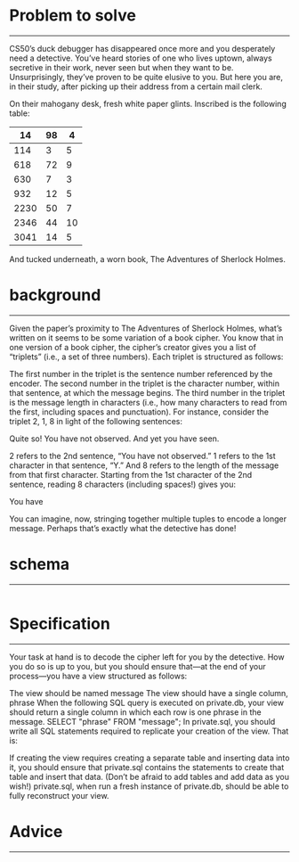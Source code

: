# Problem to solve
---
CS50’s duck debugger has disappeared once more and you desperately need a detective. You’ve heard stories of one who lives uptown, always secretive in their work, never seen but when they want to be. Unsurprisingly, they’ve proven to be quite elusive to you. But here you are, in their study, after picking up their address from a certain mail clerk.

On their mahogany desk, fresh white paper glints. Inscribed is the following table:

|14|98|4|
|--|--|--|
|114|3	|5|
|618|72	|9|
|630|7	|3|
|932|12	|5|
|2230|50|7|
|2346|44|10|
|3041|14|5|

And tucked underneath, a worn book, The Adventures of Sherlock Holmes.

# background
---
Given the paper’s proximity to The Adventures of Sherlock Holmes, what’s written on it seems to be some variation of a book cipher. You know that in one version of a book cipher, the cipher’s creator gives you a list of “triplets” (i.e., a set of three numbers). Each triplet is structured as follows:

The first number in the triplet is the sentence number referenced by the encoder.
The second number in the triplet is the character number, within that sentence, at which the message begins.
The third number in the triplet is the message length in characters (i.e., how many characters to read from the first, including spaces and punctuation).
For instance, consider the triplet 2, 1, 8 in light of the following sentences:

Quite so! You have not observed. And yet you have seen.

2 refers to the 2nd sentence, “You have not observed.” 1 refers to the 1st character in that sentence, “Y.” And 8 refers to the length of the message from that first character. Starting from the 1st character of the 2nd sentence, reading 8 characters (including spaces!) gives you:

You have

You can imagine, now, stringing together multiple tuples to encode a longer message. Perhaps that’s exactly what the detective has done!

# schema
---
```mermaid

```

# Specification
---
Your task at hand is to decode the cipher left for you by the detective. How you do so is up to you, but you should ensure that—at the end of your process—you have a view structured as follows:

The view should be named message
The view should have a single column, phrase
When the following SQL query is executed on private.db, your view should return a single column in which each row is one phrase in the message.
SELECT "phrase" FROM "message";
In private.sql, you should write all SQL statements required to replicate your creation of the view. That is:

If creating the view requires creating a separate table and inserting data into it, you should ensure that private.sql contains the statements to create that table and insert that data. (Don’t be afraid to add tables and add data as you wish!)
private.sql, when run a fresh instance of private.db, should be able to fully reconstruct your view.

# Advice
---
